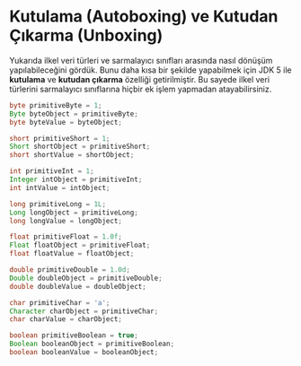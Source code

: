 # Kutulama (Autoboxing) ve Kutudan Çıkarma (Unboxing)

Yukarıda ilkel veri türleri ve sarmalayıcı sınıfları arasında nasıl dönüşüm yapılabileceğini gördük. Bunu daha kısa bir şekilde yapabilmek için JDK 5 ile **kutulama** ve **kutudan çıkarma** özelliği getirilmiştir. Bu sayede ilkel veri türlerini sarmalayıcı sınıflarına hiçbir ek işlem yapmadan atayabilirsiniz.

```java
byte primitiveByte = 1;
Byte byteObject = primitiveByte;
byte byteValue = byteObject;

short primitiveShort = 1;
Short shortObject = primitiveShort;
short shortValue = shortObject;

int primitiveInt = 1;
Integer intObject = primitiveInt;
int intValue = intObject;

long primitiveLong = 1L;
Long longObject = primitiveLong;
long longValue = longObject;

float primitiveFloat = 1.0f;
Float floatObject = primitiveFloat;
float floatValue = floatObject;

double primitiveDouble = 1.0d;
Double doubleObject = primitiveDouble;
double doubleValue = doubleObject;

char primitiveChar = 'a';
Character charObject = primitiveChar;
char charValue = charObject;

boolean primitiveBoolean = true;
Boolean booleanObject = primitiveBoolean;
boolean booleanValue = booleanObject;
```

